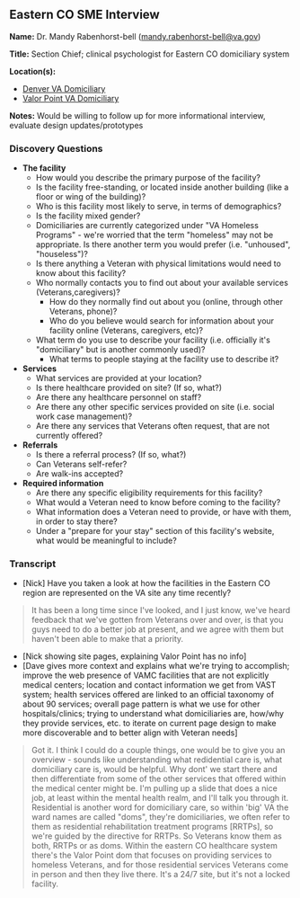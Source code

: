 ## Eastern CO SME Interview

**Name:** Dr. Mandy Rabenhorst-bell (mandy.rabenhorst-bell@va.gov)

**Title:** Section Chief; clinical psychologist for Eastern CO domiciliary system

**Location(s):**
- [Denver VA Domiciliary](https://www.va.gov/eastern-colorado-health-care/locations/denver-va-domiciliary/)
- [Valor Point VA Domiciliary](https://www.va.gov/eastern-colorado-health-care/locations/valor-point-va-domiciliary/)

**Notes:** Would be willing to follow up for more informational interview, evaluate design updates/prototypes

### Discovery Questions

- **The facility**
     - How would you describe the primary purpose of the facility?
     - Is the facility free-standing, or located inside another building (like a floor or wing of the building)?
     - Who is this facility most likely to serve, in terms of demographics?
     - Is the facility mixed gender?
     - Domiciliaries are currently categorized under "VA Homeless Programs" - we're worried that the term "homeless" may not be appropriate. Is there another term you would prefer (i.e. "unhoused", "houseless")?
     - Is there anything a Veteran with physical limitations would need to know about this facility?
     - Who normally contacts you to find out about your available services (Veterans,caregivers)?
          - How do they normally find out about you (online, through other Veterans, phone)?
          - Who do you believe would search for information about your facility online (Veterans, caregivers, etc)?
     - What term do you use to describe your facility (i.e. officially it's "domiciliary" but is another commonly used)?
          - What terms to people staying at the facility use to describe it?
- **Services**
     - What services are provided at your location?
     - Is there healthcare provided on site? (If so, what?)
     - Are there any healthcare personnel on staff?
     - Are there any other specific services provided on site (i.e. social work case management)?
     - Are there any services that Veterans often request, that are not currently offered?
- **Referrals**
     - Is there a referral process? (If so, what?)
     - Can Veterans self-refer?
     - Are walk-ins accepted?
- **Required information**
     - Are there any specific eligibility requirements for this facility?
     - What would a Veteran need to know before coming to the facility?
     - What information does a Veteran need to provide, or have with them, in order to stay there?
     - Under a "prepare for your stay" section of this facility's website, what would be meaningful to include?

### Transcript

- [Nick] Have you taken a look at how the facilities in the Eastern CO region are represented on the VA site any time recently?
> It has been a long time since I've looked, and I just know, we've heard feedback that we've gotten from Veterans over and over, is that you guys need to do a better job at present, and we agree with them but haven't been able to make that a priority.
- [Nick showing site pages, explaining Valor Point has no info]
- [Dave gives more context and explains what we're trying to accomplish; improve the web presence of VAMC facilities that are not explicitly medical centers; location and contact information we get from VAST system; health services offered are linked to an official taxonomy of about 90 services; overall page pattern is what we use for other hospitals/clinics; trying to understand what domiciliaries are, how/why they provide services, etc. to iterate on current page design to make more discoverable and to better align with Veteran needs]
> Got it. I think I could do a couple things, one would be to give you an overview - sounds like understanding what redidential care is, what domiciliary care is, would be helpful. Why dont' we start there and then differentiate from some of the other services that offered within the medical center might be. I'm pulling up a slide that does a nice job, at least within the mental health realm, and I'll talk you through it.
> Residential is another word for domiciliary care, so within 'big' VA the ward names are called "doms", they're domiciliaries, we often refer to them as residential rehabilitation treatment programs [RRTPs], so we're guided by the directive for RRTPs. So Veterans know them as both, RRTPs or as doms. Within the eastern CO healthcare system there's the Valor Point dom that focuses on providing services to homeless Veterans, and for those residential services Veterans come in person and then they live there. It's a 24/7 site, but it's not a locked facility.

